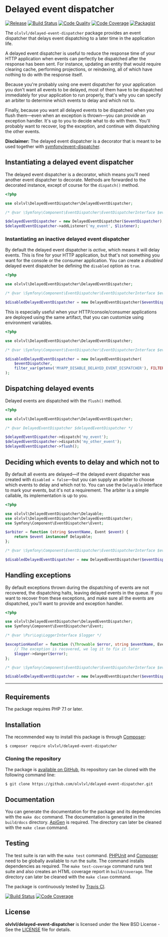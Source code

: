 # Delayed event dispatcher

[![Release](https://img.shields.io/packagist/v/olvlvl/delayed-event-dispatcher.svg)](https://packagist.org/packages/olvlvl/delayed-event-dispatcher)
[![Build Status](https://img.shields.io/travis/olvlvl/delayed-event-dispatcher.svg)](http://travis-ci.org/olvlvl/delayed-event-dispatcher)
[![Code Quality](https://img.shields.io/scrutinizer/g/olvlvl/delayed-event-dispatcher.svg)](https://scrutinizer-ci.com/g/olvlvl/delayed-event-dispatcher)
[![Code Coverage](https://img.shields.io/coveralls/olvlvl/delayed-event-dispatcher.svg)](https://coveralls.io/r/olvlvl/delayed-event-dispatcher)
[![Packagist](https://img.shields.io/packagist/dt/olvlvl/delayed-event-dispatcher.svg)](https://packagist.org/packages/olvlvl/delayed-event-dispatcher)

The `olvlvl/delayed-event-dispatcher` package provides an event dispatcher that delays event dispatching to a later time
in the application life.

A delayed event dispatcher is useful to reduce the response time of your HTTP application when events can perfectly be
dispatched after the response has been sent. For instance, updating an entity that would require clearing cache,
performing projections, or reindexing, all of which have nothing to do with the response itself.

Because you're probably using one event dispatcher for your application you don't want all events to be delayed, most of
them have to be dispatched immediately for your application to run properly, that's why you can specify an arbiter to
determine which events to delay and which not to.

Finally, because you want all delayed events to be dispatched when you flush them—even when an exception is thrown—you
can provide an exception handler. It's up to you to decide what to do with them. You'll probably want to recover, log
the exception, and continue with dispatching the other events.

**Disclaimer:** The delayed event dispatcher is a decorator that is meant to be used together with
[symfony/event-dispatcher][]. 





## Instantiating a delayed event dispatcher

The delayed event dispatcher is a decorator, which means you'll need another event dispatcher to decorate. Methods are
forwarded to the decorated instance, except of course for the `dispatch()` method.

```php
<?php

use olvlvl\DelayedEventDispatcher\DelayedEventDispatcher;

/* @var \Symfony\Component\EventDispatcher\EventDispatcherInterface $eventDispatcher */

$delayedEventDispatcher = new DelayedEventDispatcher($eventDispatcher); 
$delayedEventDispatcher->addListener('my_event', $listener);
```





### Instantiating an inactive delayed event dispatcher

By default the delayed event dispatcher is _active_, which means it will delay events. This is fine for your HTTP
application, but that's not something you want for the console or the consumer application. You can create a _disabled_
delayed event dispatcher be defining the `disabled` option as `true`.

```php
<?php

use olvlvl\DelayedEventDispatcher\DelayedEventDispatcher;

/* @var \Symfony\Component\EventDispatcher\EventDispatcherInterface $eventDispatcher */

$disabledDelayedEventDispatcher = new DelayedEventDispatcher($eventDispatcher, true);
```

This is especially useful when your HTTP/console/consumer applications are deployed using the same artifact, that you
can customize using environment variables.

```php
<?php

use olvlvl\DelayedEventDispatcher\DelayedEventDispatcher;

/* @var \Symfony\Component\EventDispatcher\EventDispatcherInterface $eventDispatcher */

$disabledDelayedEventDispatcher = new DelayedEventDispatcher(
    $eventDispatcher, 
    filter_var(getenv('MYAPP_DISABLE_DELAYED_EVENT_DISPATCHER'), FILTER_VALIDATE_BOOLEAN)
);
```





## Dispatching delayed events

Delayed events are dispatched with the `flush()` method.

```php
<?php

use olvlvl\DelayedEventDispatcher\DelayedEventDispatcher;

/* @var DelayedEventDispatcher $delayedEventDispatcher */

$delayedEventDispatcher->dispatch('my_event');
$delayedEventDispatcher->dispatch('my_other_event');
$delayedEventDispatcher->flush();
```





## Deciding which events to delay and which not to

By default all events are delayed—if the delayed event dispatcher was created with `disabled = false`—but you can supply
an arbiter to choose which events to delay and which not to. You can use the `Delayable` interface to mark your events,
but it's not a requirement. The arbiter is a simple callable, its implementation is up to you.

```php
<?php

use olvlvl\DelayedEventDispatcher\Delayable;
use olvlvl\DelayedEventDispatcher\DelayedEventDispatcher;
use Symfony\Component\EventDispatcher\Event;

$arbiter = function (string $eventName, Event $event) {
    return $event instanceof Delayable;
};

/* @var \Symfony\Component\EventDispatcher\EventDispatcherInterface $eventDispatcher */

$disabledDelayedEventDispatcher = new DelayedEventDispatcher($eventDispatcher, false, $arbiter);
```





## Handling exceptions

By default exceptions thrown during the dispatching of events are not recovered, the dispatching halts, leaving delayed
events in the queue. If you want to recover from these exceptions, and make sure all the events are dispatched, you'll
want to provide and exception handler.

```php
<?php

use olvlvl\DelayedEventDispatcher\DelayedEventDispatcher;
use Symfony\Component\EventDispatcher\Event;

/* @var \Psr\Log\LoggerInterface $logger */

$exceptionHandler = function (\Throwable $error, string $eventName, Event $event = null) use ($logger) {
    // The exception is recovered, we log it to fix it later
    $logger->danger($error);
};

/* @var \Symfony\Component\EventDispatcher\EventDispatcherInterface $eventDispatcher */

$disabledDelayedEventDispatcher = new DelayedEventDispatcher($eventDispatcher, false, null, $exceptionHandler);
```





----------





## Requirements

The package requires PHP 7.1 or later.





## Installation

The recommended way to install this package is through [Composer](http://getcomposer.org/):

	$ composer require olvlvl/delayed-event-dispatcher





### Cloning the repository

The package is [available on GitHub](https://github.com/olvlvl/delayed-event-dispatcher),
its repository can be cloned with the following command line:

	$ git clone https://github.com/olvlvl/delayed-event-dispatcher.git





## Documentation

You can generate the documentation for the package and its dependencies with the `make doc` command.
The documentation is generated in the `build/docs` directory. [ApiGen](http://apigen.org/) is
required. The directory can later be cleaned with the `make clean` command.





## Testing

The test suite is ran with the `make test` command. [PHPUnit](https://phpunit.de/) and
[Composer](http://getcomposer.org/) need to be globally available to run the suite. The command
installs dependencies as required. The `make test-coverage` command runs test suite and also creates
an HTML coverage report in `build/coverage`. The directory can later be cleaned with the
`make clean` command.

The package is continuously tested by [Travis CI](http://about.travis-ci.org/).

[![Build Status](https://img.shields.io/travis/olvlvl/delayed-event-dispatcher.svg)](http://travis-ci.org/olvlvl/delayed-event-dispatcher)
[![Code Coverage](https://img.shields.io/coveralls/olvlvl/delayed-event-dispatcher.svg)](https://coveralls.io/r/olvlvl/delayed-event-dispatcher)





## License

**olvlvl/delayed-event-dispatcher** is licensed under the New BSD License - See the [LICENSE](LICENSE) file for details.






[symfony/event-dispatcher]: https://github.com/symfony/event-dispatcher
